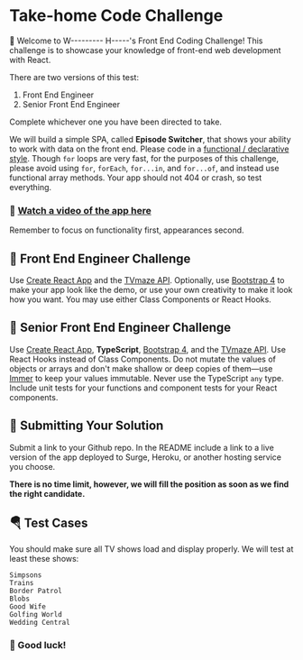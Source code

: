 # Take-home Code Challenge

:wave: Welcome to W--------- H-----'s Front End Coding Challenge! This challenge is to showcase your knowledge of front-end web development with React.

There are two versions of this test:
1. Front End Engineer
2. Senior Front End Engineer

Complete whichever one you have been directed to take. 

We will build a simple SPA, called **Episode Switcher**, that shows your ability to work with data on the front end. Please code in a [functional / declarative style](https://www.freecodecamp.org/news/imperative-vs-declarative-programming-difference/). Though `for` loops are very fast, for the purposes of this challenge, please avoid using `for`, `forEach`, `for...in`, and `for...of`, and instead use functional array methods. Your app should not 404 or crash, so test everything.

### 📼 [Watch a video of the app here](https://www.youtube.com/watch?v=w82Ae6JZrv0)

Remember to focus on functionality first, appearances second.

## 🤹 Front End Engineer Challenge

Use [Create React App](https://create-react-app.dev/) and the [TVmaze API](https://www.tvmaze.com/api). Optionally, use [Bootstrap 4](https://getbootstrap.com/) to make your app look like the demo, or use your own creativity to make it look how you want. You may use either Class Components or React Hooks.

## 🧙 Senior Front End Engineer Challenge

Use [Create React App](https://create-react-app.dev/), **TypeScript**, [Bootstrap 4](https://getbootstrap.com/), and the [TVmaze API](https://www.tvmaze.com/api). Use React Hooks instead of Class Components. Do not mutate the values of objects or arrays and don't make shallow or deep copies of them—use [Immer](https://immerjs.github.io/immer/docs/introduction) to keep your values immutable. Never use the TypeScript `any` type. Include unit tests for your functions and component tests for your React components.


## 🚀 Submitting Your Solution

Submit a link to your Github repo. In the README include a link to a live version of the app deployed to Surge, Heroku, or another hosting service you choose.

**There is no time limit, however, we will fill the position as soon as we find the right candidate.**

## 🪂 Test Cases

You should make sure all TV shows load and display properly. We will test at least these shows:

```
Simpsons
Trains
Border Patrol
Blobs
Good Wife
Golfing World
Wedding Central
```

### 🤞 Good luck!
